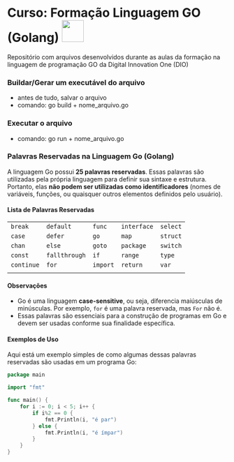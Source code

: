 # Curso: Formação Linguagem GO (Golang) <img src="https://cdn.jsdelivr.net/gh/devicons/devicon@latest/icons/go/go-original.svg" width="50" height="50"/>
Repositório com arquivos desenvolvidos durante as aulas da formação na linguagem de programação GO da Digital Innovation One (DIO)

### Buildar/Gerar um executável do arquivo
- antes de tudo, salvar o arquivo
- comando: go build + nome_arquivo.go

### Executar o arquivo
- comando: go run + nome_arquivo.go

### Palavras Reservadas na Linguagem Go (Golang)
A linguagem Go possui **25 palavras reservadas**. Essas palavras são utilizadas pela própria linguagem para definir sua sintaxe e estrutura. Portanto, elas **não podem ser utilizadas como identificadores** (nomes de variáveis, funções, ou quaisquer outros elementos definidos pelo usuário).

#### Lista de Palavras Reservadas
|              |              |              |               |               |
|--------------|--------------|--------------|---------------|---------------|
| `break`      | `default`    | `func`       | `interface`   | `select`      |
| `case`       | `defer`      | `go`         | `map`         | `struct`      |
| `chan`       | `else`       | `goto`       | `package`     | `switch`      |
| `const`      | `fallthrough`| `if`         | `range`       | `type`        |
| `continue`   | `for`        | `import`     | `return`      | `var`         |
|              |              |              |               |               |

#### Observações

- Go é uma linguagem **case-sensitive**, ou seja, diferencia maiúsculas de minúsculas. Por exemplo, `for` é uma palavra reservada, mas `For` não é.
- Essas palavras são essenciais para a construção de programas em Go e devem ser usadas conforme sua finalidade específica.

#### Exemplos de Uso

Aqui está um exemplo simples de como algumas dessas palavras reservadas são usadas em um programa Go:

```go
package main

import "fmt"

func main() {
    for i := 0; i < 5; i++ {
        if i%2 == 0 {
            fmt.Println(i, "é par")
        } else {
            fmt.Println(i, "é ímpar")
        }
    }
}
